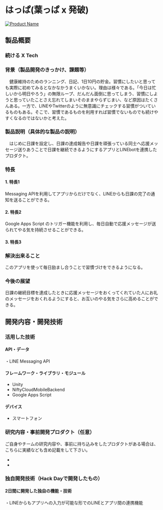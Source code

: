 # はっぱ(葉っぱ x 発破)

[![Product Name](image.png)](https://www.youtube.com/watch?v=G5rULR53uMk)

## 製品概要
###  続ける X Tech

### 背景（製品開発のきっかけ、課題等）

　健康維持のためのランニング、日記、1日10円の貯金。習慣にしたいと思っても実際に初めてみるとなかなかうまくいかない。理由は様々である。「今日は忙しいから明日やろう」の無限ループ、だんだん面倒に思ってしまう、習慣にしようと思っていたことさえ忘れてしまいそのままやらずじまい、など原因はたくさんある。一方で、LINEやTwitterのように無意識にチェックする習慣がついているものもある。そこで、習慣であるものを利用すれば習慣でないものでも続けやすくなるのではないかと考えた。


### 製品説明（具体的な製品の説明）
　はじめに日課を設定し、日課の達成報告や日課を頑張っている同士へ応援メッセージ送りあうことで日課を継続できるようにするアプリとLINEbotを連携したプロダクト。
### 特長

#### 1. 特長1
Messaging APIを利用してアプリからだけでなく、LINEからも日課の完了の通知を送ることができる。

#### 2. 特長2
Google Apps Script のトリガー機能を利用し、毎日自動で応援メッセージが送られてやる気を持続させることができる。

#### 3. 特長3


### 解決出来ること
このアプリを使って毎日励まし合うことで習慣づけをできるようになる。

### 今後の展望
日課の継続目標を達成したときに応援メッセージをおくってくれていた人にお礼のメッセージをおくれるようにすると、お互いのやる気をさらに高めることができる。


## 開発内容・開発技術
### 活用した技術
#### API・データ
 ・LINE Messaging API
 

#### フレームワーク・ライブラリ・モジュール
* Unity
* NiftyCloudMobileBackend
* Google Apps Script

#### デバイス
* スマートフォン
 

### 研究内容・事前開発プロダクト（任意）
ご自身やチームの研究内容や、事前に持ち込みをしたプロダクトがある場合は、こちらに実績なども含め記載をして下さい。

* 
* 


### 独自開発技術（Hack Dayで開発したもの）
#### 2日間に開発した独自の機能・技術
・LINEからもアプリへの入力が可能な形でのLINEとアプリ間の連携機能
